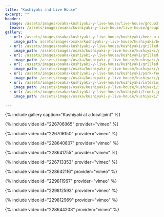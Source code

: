 ```yaml
---
title: "Kushiyaki and Live House"
excerpt: ""
header:
  image: /assets/images/osaka/kushiyaki-y-live-house/live-house/group3.jpg
  teaser: /assets/images/osaka/kushiyaki-y-live-house/live-house/group3.jpg
gallery:
  - url: /assets/images/osaka/kushiyaki-y-live-house/kushiyaki/beer-n-dipping-sauce.jpg
    image_path: assets/images/osaka/kushiyaki-y-live-house/kushiyaki/beer-n-dipping-sauce.jpg
  - url: /assets/images/osaka/kushiyaki-y-live-house/kushiyaki/grilled-beef-skewers.jpg
    image_path: /assets/images/osaka/kushiyaki-y-live-house/kushiyaki/grilled-beef-skewers.jpg
  - url: /assets/images/osaka/kushiyaki-y-live-house/kushiyaki/grilled-beef-stomach-n-tripes.jpg
    image_path: /assets/images/osaka/kushiyaki-y-live-house/kushiyaki/grilled-beef-stomach-n-tripes.jpg
  - url: /assets/images/osaka/kushiyaki-y-live-house/kushiyaki/grilled-beef-hearts.jpg
    image_path: /assets/images/osaka/kushiyaki-y-live-house/kushiyaki/grilled-beef-hearts.jpg
  - url: /assets/images/osaka/kushiyaki-y-live-house/kushiyaki/pork-feet-soup.jpg
    image_path: /assets/images/osaka/kushiyaki-y-live-house/kushiyaki/pork-feet-soup.jpg
  - url: /assets/images/osaka/kushiyaki-y-live-house/kushiyaki/interior.jpg
    image_path: /assets/images/osaka/kushiyaki-y-live-house/kushiyaki/interior.jpg
  - url: /assets/images/osaka/kushiyaki-y-live-house/kushiyaki/front.jpg
    image_path: /assets/images/osaka/kushiyaki-y-live-house/kushiyaki/front.jpg
  
---
```


{% include gallery caption="Kushiyaki at a local joint" %}

{% include video id="226706065" provider="vimeo" %}

{% include video id="226706150" provider="vimeo" %}

{% include video id="228640807" provider="vimeo" %}

{% include video id="228641755" provider="vimeo" %}

{% include video id="226713353" provider="vimeo" %}

{% include video id="228642116" provider="vimeo" %}

{% include video id="229811967" provider="vimeo" %}

{% include video id="229812593" provider="vimeo" %}

{% include video id="229812969" provider="vimeo" %}

{% include video id="228644203" provider="vimeo" %}